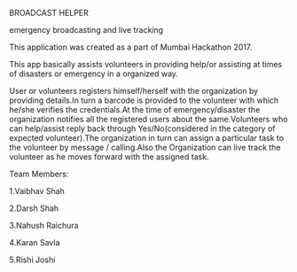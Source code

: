 BROADCAST HELPER

emergency broadcasting and live tracking

This application was created as a part of Mumbai Hackathon 2017.

This app basically assists volunteers in providing help/or assisting at times of disasters or emergency in a organized way.

User or volunteers registers himself/herself with the organization by providing details.In turn a barcode is provided to the volunteer with which he/she verifies the credentials.At the time of emergency/disaster the organization notifies all the registered users about the same.Volunteers who can help/assist reply back through Yes/No(considered in the category of expected volunteer).The organization in turn can assign a particular task to the volunteer by message / calling.Also the Organization can live track the volunteer as he moves forward with the assigned task.

Team Members:

1.Vaibhav Shah

2.Darsh Shah

3.Nahush Raichura

4.Karan Savla

5.Rishi Joshi
